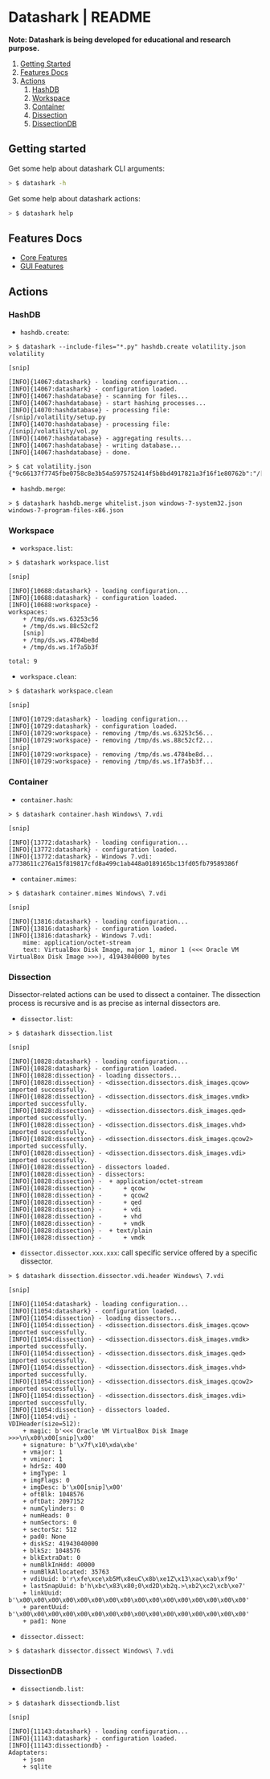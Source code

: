 # Datashark | README

**Note: Datashark is being developed for educational and research purpose.**

 1. [Getting Started](#getting-started)
 2. [Features Docs](#features-docs)
 3. [Actions](#actions)
    1. [HashDB](#hashdb)
    2. [Workspace](#workspace)
    3. [Container](#container)
    4. [Dissection](#dissection)
    5. [DissectionDB](#dissectiondb)

## Getting started

Get some help about datashark CLI arguments:

```bash
> $ datashark -h
```

Get some help about datashark actions:

```bash
> $ datashark help
```

## Features Docs

 + [Core Features](core/docs/FEATURES.md)
 + [GUI Features](ui/docs/FEATURES.md)

## Actions

### HashDB

 + `hashdb.create`:

```
> $ datashark --include-files="*.py" hashdb.create volatility.json volatility

[snip]

[INFO]{14067:datashark} - loading configuration...
[INFO]{14067:datashark} - configuration loaded.
[INFO]{14067:hashdatabase} - scanning for files...
[INFO]{14067:hashdatabase} - start hashing processes...
[INFO]{14070:hashdatabase} - processing file: /[snip]/volatility/setup.py
[INFO]{14070:hashdatabase} - processing file: /[snip]/volatility/vol.py
[INFO]{14067:hashdatabase} - aggregating results...
[INFO]{14067:hashdatabase} - writing database...
[INFO]{14067:hashdatabase} - done.

> $ cat volatility.json
{"9c66137f7745fbe0758c8e3b54a5975752414f5b8bd4917821a3f16f1e80762b":"/[snip]/volatility/setup.py","5d68a0d6e3c48a90607a9ad114a8cfde8e9a56906faeadc93d2164ef9f028d27":"/[snip]/volatility/vol.py"}
```

 + `hashdb.merge`:

```
> $ datashark hashdb.merge whitelist.json windows-7-system32.json windows-7-program-files-x86.json
```

### Workspace

 + `workspace.list`:

```
> $ datashark workspace.list

[snip]

[INFO]{10688:datashark} - loading configuration...
[INFO]{10688:datashark} - configuration loaded.
[INFO]{10688:workspace} -
workspaces:
    + /tmp/ds.ws.63253c56
    + /tmp/ds.ws.88c52cf2
    [snip]
    + /tmp/ds.ws.4784be8d
    + /tmp/ds.ws.1f7a5b3f

total: 9
```

 + `workspace.clean`:

```
> $ datashark workspace.clean

[snip]

[INFO]{10729:datashark} - loading configuration...
[INFO]{10729:datashark} - configuration loaded.
[INFO]{10729:workspace} - removing /tmp/ds.ws.63253c56...
[INFO]{10729:workspace} - removing /tmp/ds.ws.88c52cf2...
[snip]
[INFO]{10729:workspace} - removing /tmp/ds.ws.4784be8d...
[INFO]{10729:workspace} - removing /tmp/ds.ws.1f7a5b3f...
```

### Container

 + `container.hash`:
```
> $ datashark container.hash Windows\ 7.vdi

[snip]

[INFO]{13772:datashark} - loading configuration...
[INFO]{13772:datashark} - configuration loaded.
[INFO]{13772:datashark} - Windows 7.vdi: a7738611c276a15f819817cfd8a499c1ab448a0189165bc13fd05fb79589386f
```

 + `container.mimes`:
```
> $ datashark container.mimes Windows\ 7.vdi

[snip]

[INFO]{13816:datashark} - loading configuration...
[INFO]{13816:datashark} - configuration loaded.
[INFO]{13816:datashark} - Windows 7.vdi:
    mime: application/octet-stream
    text: VirtualBox Disk Image, major 1, minor 1 (<<< Oracle VM VirtualBox Disk Image >>>), 41943040000 bytes
```

### Dissection

Dissector-related actions can be used to dissect a container. The dissection
process is recursive and is as precise as internal dissectors are.

 + `dissector.list`:

```
> $ datashark dissection.list

[snip]

[INFO]{10828:datashark} - loading configuration...
[INFO]{10828:datashark} - configuration loaded.
[INFO]{10828:dissection} - loading dissectors...
[INFO]{10828:dissection} - <dissection.dissectors.disk_images.qcow> imported successfully.
[INFO]{10828:dissection} - <dissection.dissectors.disk_images.vmdk> imported successfully.
[INFO]{10828:dissection} - <dissection.dissectors.disk_images.qed> imported successfully.
[INFO]{10828:dissection} - <dissection.dissectors.disk_images.vhd> imported successfully.
[INFO]{10828:dissection} - <dissection.dissectors.disk_images.qcow2> imported successfully.
[INFO]{10828:dissection} - <dissection.dissectors.disk_images.vdi> imported successfully.
[INFO]{10828:dissection} - dissectors loaded.
[INFO]{10828:dissection} - dissectors:
[INFO]{10828:dissection} -  + application/octet-stream
[INFO]{10828:dissection} -      + qcow
[INFO]{10828:dissection} -      + qcow2
[INFO]{10828:dissection} -      + qed
[INFO]{10828:dissection} -      + vdi
[INFO]{10828:dissection} -      + vhd
[INFO]{10828:dissection} -      + vmdk
[INFO]{10828:dissection} -  + text/plain
[INFO]{10828:dissection} -      + vmdk

```

 + `dissector.dissector.xxx.xxx`: call specific service offered by a specific
   dissector.

```
> $ datashark dissection.dissector.vdi.header Windows\ 7.vdi

[snip]

[INFO]{11054:datashark} - loading configuration...
[INFO]{11054:datashark} - configuration loaded.
[INFO]{11054:dissection} - loading dissectors...
[INFO]{11054:dissection} - <dissection.dissectors.disk_images.qcow> imported successfully.
[INFO]{11054:dissection} - <dissection.dissectors.disk_images.vmdk> imported successfully.
[INFO]{11054:dissection} - <dissection.dissectors.disk_images.qed> imported successfully.
[INFO]{11054:dissection} - <dissection.dissectors.disk_images.vhd> imported successfully.
[INFO]{11054:dissection} - <dissection.dissectors.disk_images.qcow2> imported successfully.
[INFO]{11054:dissection} - <dissection.dissectors.disk_images.vdi> imported successfully.
[INFO]{11054:dissection} - dissectors loaded.
[INFO]{11054:vdi} -
VDIHeader(size=512):
    + magic: b'<<< Oracle VM VirtualBox Disk Image >>>\n\x00\x00[snip]\x00'
    + signature: b'\x7f\x10\xda\xbe'
    + vmajor: 1
    + vminor: 1
    + hdrSz: 400
    + imgType: 1
    + imgFlags: 0
    + imgDesc: b'\x00[snip]\x00'
    + oftBlk: 1048576
    + oftDat: 2097152
    + numCylinders: 0
    + numHeads: 0
    + numSectors: 0
    + sectorSz: 512
    + pad0: None
    + diskSz: 41943040000
    + blkSz: 1048576
    + blkExtraDat: 0
    + numBlkInHdd: 40000
    + numBlkAllocated: 35763
    + vdiUuid: b'r\xfe\xce\xb5M\x8euC\x8b\xe1Z\x13\xac\xab\xf9o'
    + lastSnapUuid: b'h\xbc\x83\x80;0\xd2D\xb2q.>\xb2\xc2\xcb\xe7'
    + linkUuid: b'\x00\x00\x00\x00\x00\x00\x00\x00\x00\x00\x00\x00\x00\x00\x00\x00'
    + parentUuid: b'\x00\x00\x00\x00\x00\x00\x00\x00\x00\x00\x00\x00\x00\x00\x00\x00'
    + pad1: None

```

 + `dissector.dissect`:

```
> $ datashark dissector.dissect Windows\ 7.vdi
```

### DissectionDB

 + `dissectiondb.list`:

```
> $ datashark dissectiondb.list

[snip]

[INFO]{11143:datashark} - loading configuration...
[INFO]{11143:datashark} - configuration loaded.
[INFO]{11143:dissectiondb} -
Adaptaters:
    + json
    + sqlite
```
